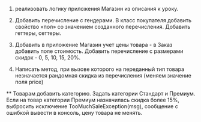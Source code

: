 1. реализовать логику приложения Магазин из описания к уроку.

2. Добавить перечисление с гендерами. В класс покупателя добавить свойство «пол» со значением созданного перечисления. Добавить геттеры, сеттеры.

3. Добавить в приложение Магазин учет цены товара - в Заказ добавить поле стоимость. Добавить перечисление с размерами скидок - 0, 5, 10, 15, 20%.

4. Написать метод, при вызове которого на переданный тип товара незначается рандомная скидка из перечисления (меняем значение поля price)

** Товарам добавить категорию. Задать категории Стандарт и Премиум. Если на товар категории Премиум назначилась скидка более 15%, выбросить исключение TooMuchSaleException(msg), сообщение с ошибкой вывести в консоль, цену товара не менять.